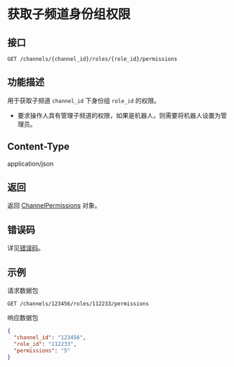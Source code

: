 # 获取子频道身份组权限

## 接口

```http
GET /channels/{channel_id}/roles/{role_id}/permissions
```

## 功能描述

用于获取子频道 `channel_id` 下身份组 `role_id` 的权限。

- 要求操作人具有管理子频道的权限，如果是机器人，则需要将机器人设置为管理员。

## Content-Type

application/json

## 返回

返回 [ChannelPermissions](model.md#channelpermissions) 对象。

## 错误码

详见[错误码](../../../../openapi/error/error.md)。

## 示例

请求数据包

```shell
GET /channels/123456/roles/112233/permissions
```

响应数据包

```json
{
  "channel_id": "123456",
  "role_id": "112233",
  "permissions": "5"
}
```
